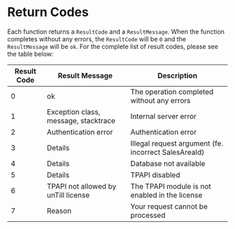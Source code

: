 # Return Codes

Each function returns a <code>ResultCode</code> and a <code>ResultMessage</code>. When the function completes without any errors, the <code>ResultCode</code> will be `0` and the <code>ResultMessage</code> will be `ok`. For the complete list of result codes, please see the table below:


Result Code | Result Message | Description
----------- | -------------- | -----------
0 | ok | The operation completed without any errors
1 | Exception class, message, stacktrace | Internal server error
2 | Authentication error | Authentication error
3 | Details | Illegal request argument (fe. incorrect SalesAreaId)
4 | Details | Database not available
5 | Details | TPAPI disabled
6 | TPAPI not allowed by unTill license | The TPAPI module is not enabled in the license
7 | Reason | Your request cannot be processed
